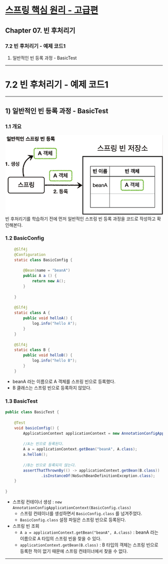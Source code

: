 # <a href = "../README.md" target="_blank">스프링 핵심 원리 - 고급편</a>
## Chapter 07. 빈 후처리기
### 7.2 빈 후처리기 - 예제 코드1
1) 일반적인 빈 등록 과정 - BasicTest

---

# 7.2 빈 후처리기 - 예제 코드1

---

## 1) 일반적인 빈 등록 과정 - BasicTest

### 1.1 개요
![basic_spring-bean_enroll](img/basic_spring-bean_enroll.png)
빈 후처리기를 학습하기 전에 먼저 일반적인 스프링 빈 등록 과정을 코드로 작성하고 확인해본다.

### 1.2 BasicConfig
```java
    @Slf4j
    @Configuration
    static class BasicConfig {

        @Bean(name = "beanA")
        public A a () {
            return new A();
        }

    }

    @Slf4j
    static class A {
        public void helloA() {
            log.info("hello A");
        }
    }

    @Slf4j
    static class B {
        public void helloB() {
            log.info("hello B");
        }
    }
```
- beanA 라는 이름으로 A 객체를 스프링 빈으로 등록했다.
- B 클래스는 스프링 빈으로 등록하지 않았다.

### 1.3 BasicTest
```java
public class BasicTest {

    @Test
    void basicConfig() {
        ApplicationContext applicationContext = new AnnotationConfigApplicationContext(BasicConfig.class);

        //A는 빈으로 등록된다.
        A a = applicationContext.getBean("beanA", A.class);
        a.helloA();

        //B는 빈으로 등록되지 않는다.
        assertThatThrownBy(() -> applicationContext.getBean(B.class))
                .isInstanceOf(NoSuchBeanDefinitionException.class);
    }

}
```
- 스프링 컨테이너 생성 : `new AnnotationConfigApplicationContext(BasicConfig.class)`
  - 스프링 컨테이너를 생성하면서 `BasicConfig.class` 를 넘겨주었다.
  - `BasicConfig.class` 설정 파일은 스프링 빈으로 등록된다.
- 스프링 빈 조회
  - `A a = applicationContext.getBean("beanA", A.class)` : beanA 라는 이름으로 A 타입의 스프링 빈을 찾을 수 있다. 
  - `applicationContext.getBean(B.class)` : B 타입의 객체는 스프링 빈으로 등록한 적이 없기 때문에 스프링 컨테이너에서 찾을 수 없다.

---
